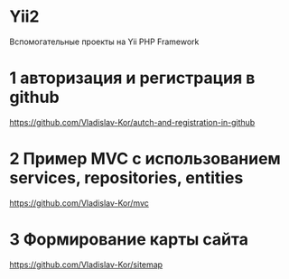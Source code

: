 # Yii2
Вспомогательные проекты на Yii PHP Framework

# 1 авторизация и регистрация в github
  https://github.com/Vladislav-Kor/autch-and-registration-in-github

# 2 Пример MVC с использованием services, repositories, entities 
  https://github.com/Vladislav-Kor/mvc

# 3 Формирование карты сайта 
  https://github.com/Vladislav-Kor/sitemap
